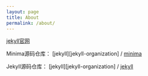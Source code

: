 ```yaml
---
layout: page
title: About
permalink: /about/
---
```


[jekyll官网](https://jekyllrb.com/)

Minima源码仓库：
[jekyll][jekyll-organization] /
[minima](https://github.com/jekyll/minima)

Jekyll源码仓库：
[jekyll][jekyll-organization] /
[jekyll](https://github.com/jekyll/jekyll)

